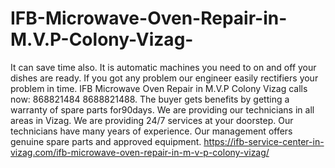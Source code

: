 # IFB-Microwave-Oven-Repair-in-M.V.P-Colony-Vizag-
It can save time also. It is automatic machines you need to on and off your dishes are ready. If you got any problem our engineer easily rectifiers your problem in time. IFB Microwave Oven Repair in M.V.P Colony Vizag calls now: 868821484 8688821488.  The buyer gets benefits by getting a warranty of spare parts for90days. We are providing our technicians in all areas in Vizag. We are providing 24/7 services at your doorstep. Our technicians have many years of experience. Our management offers genuine spare parts and approved equipment. https://ifb-service-center-in-vizag.com/ifb-microwave-oven-repair-in-m-v-p-colony-vizag/
